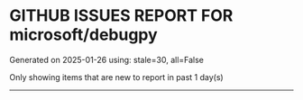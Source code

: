 
# GITHUB ISSUES REPORT FOR microsoft/debugpy


Generated on 2025-01-26 using: stale=30, all=False


Only showing items that are new to report in past 1 day(s)


---





















